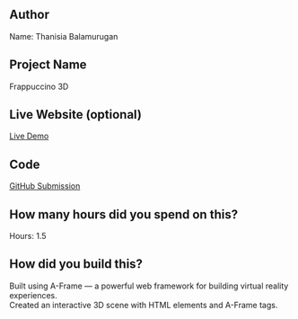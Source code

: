 ## Author
Name: Thanisia Balamurugan

## Project Name
Frappuccino 3D

## Live Website (optional)
[Live Demo](https://thanisiabalamurugan.github.io/hackaccino/submissions/frapp-3d/frapp.html)

## Code
[GitHub Submission](https://github.com/thanisiabalamurugan/hackaccino/tree/main/submissions/frapp-3d)

## How many hours did you spend on this?
Hours: 1.5

## How did you build this?
Built using A-Frame — a powerful web framework for building virtual reality experiences.  
Created an interactive 3D scene with HTML elements and A-Frame tags.

